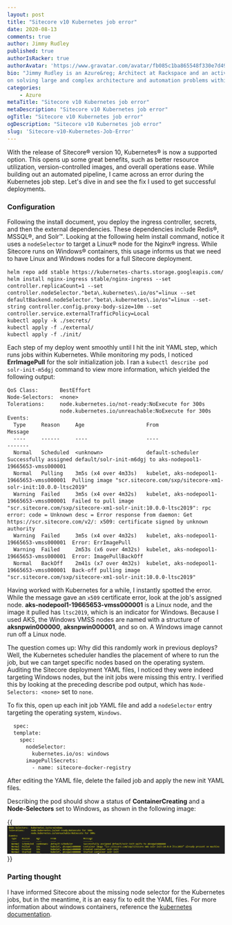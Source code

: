 ```yaml
---
layout: post
title: "Sitecore v10 Kubernetes job error"
date: 2020-08-13
comments: true
author: Jimmy Rudley
published: true
authorIsRacker: true
authorAvatar: 'https://www.gravatar.com/avatar/fb085c1ba865548f330e7d4995c0bf7e'
bio: "Jimmy Rudley is an Azure&reg; Architect at Rackspace and an active member of the Azure community. He focuses
on solving large and complex architecture and automation problems within Azure."
categories:
    - Azure
metaTitle: "Sitecore v10 Kubernetes job error"
metaDescription: "Sitecore v10 Kubernetes job error"
ogTitle: "Sitecore v10 Kubernetes job error"
ogDescription: "Sitecore v10 Kubernetes job error"
slug: 'Sitecore-v10-Kubernetes-Job-Error'
---
```


With the release of Sitecore&reg; version 10, Kubernetes&reg; is now a supported option. This opens up some great
benefits, such as better resource utilization, version-controlled images, and overall operations ease. While building
out an automated pipeline, I came across an error during the Kubernetes job step. Let's dive in and see the fix I used
to get successful deployments.

<!--more-->

### Configuration

Following the install document, you deploy the ingress controller, secrets, and then the external dependencies. These
dependencies include Redis&reg;, MSSQL&reg;, and Solr&trade;. Looking at the following helm install command, notice it
uses a `nodeSelector` to target a Linux&reg; node for the Nginx&reg; ingress. While Sitecore runs on Windows&reg; containers,
this usage informs us that we need to have Linux and Windows nodes for a full Sitecore deployment.

```
helm repo add stable https://kubernetes-charts.storage.googleapis.com/
helm install nginx-ingress stable/nginx-ingress --set controller.replicaCount=1 --set controller.nodeSelector."beta\.kubernetes\.io/os"=linux --set defaultBackend.nodeSelector."beta\.kubernetes\.io/os"=linux --set-string controller.config.proxy-body-size=10m --set controller.service.externalTrafficPolicy=Local
kubectl apply -k ./secrets/
kubectl apply -f ./external/
kubectl apply -f ./init/
```

Each step of my deploy went smoothly until I hit the init YAML step, which runs jobs within Kubernetes. While monitoring
my pods, I noticed **ErrImagePull** for the solr initialization job. I ran a `kubectl describe pod solr-init-m5dgj`
command to view more information, which yielded the following output:

```
QoS Class:       BestEffort
Node-Selectors:  <none>
Tolerations:     node.kubernetes.io/not-ready:NoExecute for 300s
                 node.kubernetes.io/unreachable:NoExecute for 300s
Events:
  Type     Reason     Age                    From                                        Message
  ----     ------     ----                   ----                                        -------
  Normal   Scheduled  <unknown>              default-scheduler                           Successfully assigned default/solr-init-m6dgj to aks-nodepool1-19665653-vmss000001
  Normal   Pulling    3m5s (x4 over 4m33s)   kubelet, aks-nodepool1-19665653-vmss000001  Pulling image "scr.sitecore.com/sxp/sitecore-xm1-solr-init:10.0.0-ltsc2019"
  Warning  Failed     3m5s (x4 over 4m32s)   kubelet, aks-nodepool1-19665653-vmss000001  Failed to pull image "scr.sitecore.com/sxp/sitecore-xm1-solr-init:10.0.0-ltsc2019": rpc error: code = Unknown desc = Error response from daemon: Get https://scr.sitecore.com/v2/: x509: certificate signed by unknown authority
  Warning  Failed     3m5s (x4 over 4m32s)   kubelet, aks-nodepool1-19665653-vmss000001  Error: ErrImagePull
  Warning  Failed     2m53s (x6 over 4m32s)  kubelet, aks-nodepool1-19665653-vmss000001  Error: ImagePullBackOff
  Normal   BackOff    2m41s (x7 over 4m32s)  kubelet, aks-nodepool1-19665653-vmss000001  Back-off pulling image "scr.sitecore.com/sxp/sitecore-xm1-solr-init:10.0.0-ltsc2019"
```

Having worked with Kubernetes for a while, I instantly spotted the error. While the message gave an `x509` certificate
error, look at the job's assigned node. **aks-nodepool1-19665653-vmss000001** is a Linux node, and the image it pulled
has `ltsc2019`, which is an indicator for Windows. Because I used AKS, the Windows VMSS nodes are named with a structure
of **aksnpwin000000**, **aksnpwin000001**, and so on. A Windows image cannot run off a Linux node. 

The question comes up: Why did this randomly work in previous deploys? Well, the Kubernetes scheduler handles the placement
of where to run the job, but we can target specific nodes based on the operating system. Auditing the Sitecore deployment YAML
files, I noticed they were indeed targeting Windows nodes, but the init jobs were missing this entry. I verified this by
looking at the preceding describe pod output, which has `Node-Selectors: <none>` set to `none`.

To fix this, open up each init job YAML file and add a `nodeSelector` entry targeting the operating system, `Windows`.


```
  spec:
  template:
    spec:
      nodeSelector:
        kubernetes.io/os: windows 
      imagePullSecrets:
        - name: sitecore-docker-registry
```

After editing the YAML file, delete the failed job and apply the new init YAML files.

Describing the pod should show a status of **ContainerCreating** and a **Node-Selectors** set
to Windows, as shown in the following image:

{{<img src="solr.png" alt="" title="">}}

### Parting thought

I have informed Sitecore about the missing node selector for the Kubernetes jobs, but in the meantime, it is an
easy fix to edit the YAML files. For more information about windows containers, reference the [kubernetes documentation](https://kubernetes.io/docs/setup/production-environment/windows/user-guide-windows-containers/).

